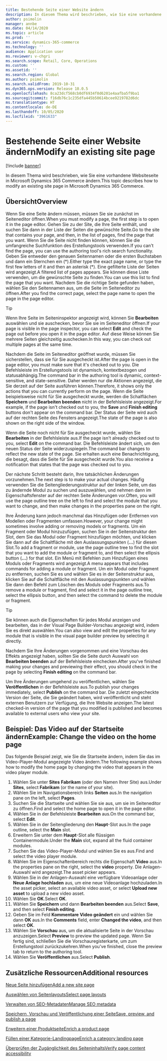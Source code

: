 ```yaml
---
title: Bestehende Seite einer Website ändern
description: In diesem Thema wird beschrieben, wie Sie eine vorhandene Websiteseite in Microsoft Dynamics 365 Commerce ändern.
author: psimolin
manager: annbe
ms.date: 04/14/2020
ms.topic: article
ms.prod: ''
ms.service: dynamics-365-commerce
ms.technology: ''
audience: Application user
ms.reviewer: v-chgri
ms.search.scope: Retail, Core, Operations
ms.custom: ''
ms.assetid: ''
ms.search.region: Global
ms.author: psimolin
ms.search.validFrom: 2019-10-31
ms.dyn365.ops.version: Release 10.0.5
ms.openlocfilehash: 8ca23dcf568cb0df6934f0d6201e4aafba5f9ba1
ms.sourcegitcommit: f16db76c1c235dfa445b50614bcee9219782d6dc
ms.translationtype: HT
ms.contentlocale: de-DE
ms.lasthandoff: 10/05/2020
ms.locfileid: "3961633"
---
```

# <a name="modify-an-existing-site-page"></a><span data-ttu-id="1119e-103">Bestehende Seite einer Website ändern</span><span class="sxs-lookup"><span data-stu-id="1119e-103">Modify an existing site page</span></span>


[!include [banner](includes/banner.md)]

<span data-ttu-id="1119e-104">In diesem Thema wird beschrieben, wie Sie eine vorhandene Websiteseite in Microsoft Dynamics 365 Commerce ändern.</span><span class="sxs-lookup"><span data-stu-id="1119e-104">This topic describes how to modify an existing site page in Microsoft Dynamics 365 Commerce.</span></span>

## <a name="overview"></a><span data-ttu-id="1119e-105">Übersicht</span><span class="sxs-lookup"><span data-stu-id="1119e-105">Overview</span></span>

<span data-ttu-id="1119e-106">Wenn Sie eine Seite ändern müssen, müssen Sie sie zunächst im Seiteneditor öffnen.</span><span class="sxs-lookup"><span data-stu-id="1119e-106">When you must modify a page, the first step is to open it in the page editor.</span></span> <span data-ttu-id="1119e-107">Gehen Sie zu der Site, die Ihre Seite enthält, und suchen Sie dann in der Liste der Seiten die gewünschte Seite.</span><span class="sxs-lookup"><span data-stu-id="1119e-107">Go to the site that contains your page, and then, in the list of pages, find the page that you want.</span></span> <span data-ttu-id="1119e-108">Wenn Sie die Seite nicht finden können, können Sie die umfangreiche Suchfunktion des Erstellungstools verwenden.</span><span class="sxs-lookup"><span data-stu-id="1119e-108">If you can't find the page, you can use the authoring tool's rich search functionality.</span></span> <span data-ttu-id="1119e-109">Geben Sie entweder den genauen Seitennamen oder die ersten Buchstaben und dann ein Sternchen ein (\*).</span><span class="sxs-lookup"><span data-stu-id="1119e-109">Either type the exact page name, or type the first few letters of it and then an asterisk (\*).</span></span> <span data-ttu-id="1119e-110">Eine gefilterte Liste der Seiten wird angezeigt.</span><span class="sxs-lookup"><span data-stu-id="1119e-110">A filtered list of pages appears.</span></span> <span data-ttu-id="1119e-111">Sie können diese Liste verwenden, um die gewünschte Seite zu finden.</span><span class="sxs-lookup"><span data-stu-id="1119e-111">You can use this list to find the page that you want.</span></span> <span data-ttu-id="1119e-112">Nachdem Sie die richtige Seite gefunden haben, wählen Sie den Seitennamen aus, um die Seite im Seiteneditor zu öffnen.</span><span class="sxs-lookup"><span data-stu-id="1119e-112">After you find the correct page, select the page name to open the page in the page editor.</span></span>

> [!TIP]
> <span data-ttu-id="1119e-113">Wenn Ihre Seite im Seiteninspektor angezeigt wird, können Sie **Bearbeiten** auswählen und sie auschecken, bevor Sie sie im Seiteneditor öffnen.</span><span class="sxs-lookup"><span data-stu-id="1119e-113">If your page is visible in the page inspector, you can select **Edit** and check the page out before you open it in the page editor.</span></span> <span data-ttu-id="1119e-114">Auf diese Weise können Sie mehrere Seiten gleichzeitig auschecken.</span><span class="sxs-lookup"><span data-stu-id="1119e-114">In this way, you can check out multiple pages at the same time.</span></span>

<span data-ttu-id="1119e-115">Nachdem die Seite im Seiteneditor geöffnet wurde, müssen Sie sicherstellen, dass sie für Sie ausgecheckt ist.</span><span class="sxs-lookup"><span data-stu-id="1119e-115">After the page is open in the page editor, you must make sure that it's checked out to you.</span></span> <span data-ttu-id="1119e-116">Die Befehlsleiste im Erstellungstools ist dynamisch, kontextbezogen und statusabhängig.</span><span class="sxs-lookup"><span data-stu-id="1119e-116">The command bar in the authoring tool is dynamic, context-sensitive, and state-sensitive.</span></span> <span data-ttu-id="1119e-117">Daher werden nur die Aktionen angezeigt, die Sie derzeit auf der Seite ausführen können.</span><span class="sxs-lookup"><span data-stu-id="1119e-117">Therefore, it shows only the actions that you can currently perform on the page.</span></span> <span data-ttu-id="1119e-118">Wenn die Seite beispielsweise nicht für Sie ausgecheckt wurde, werden die Schalflächen **Speichern** und **Bearbeiten beenden** nicht in der Befehlsleiste angezeigt.</span><span class="sxs-lookup"><span data-stu-id="1119e-118">For example, if the page isn't checked out to you, the **Save** and **Finish editing** buttons don't appear on the command bar.</span></span> <span data-ttu-id="1119e-119">Der Status der Seite wird auch auf der rechten Seite des Fensters angezeigt.</span><span class="sxs-lookup"><span data-stu-id="1119e-119">The state of the page is also shown on the right side of the window.</span></span>

<span data-ttu-id="1119e-120">Wenn die Seite noch nicht für Sie ausgecheckt wurde, wählen Sie **Bearbeiten** in der Befehlsleiste aus.</span><span class="sxs-lookup"><span data-stu-id="1119e-120">If the page isn't already checked out to you, select **Edit** on the command bar.</span></span> <span data-ttu-id="1119e-121">Die Befehlsleiste ändert sich, um den neuen Status der Seite widerzuspiegeln.</span><span class="sxs-lookup"><span data-stu-id="1119e-121">The command bar changes to reflect the new state of the page.</span></span> <span data-ttu-id="1119e-122">Sie erhalten auch eine Benachrichtigung, die besagt, dass die Seite für Sie ausgecheckt wurde.</span><span class="sxs-lookup"><span data-stu-id="1119e-122">You also receive a notification that states that the page was checked out to you.</span></span>

<span data-ttu-id="1119e-123">Der nächste Schritt besteht darin, Ihre tatsächlichen Änderungen vorzunehmen.</span><span class="sxs-lookup"><span data-stu-id="1119e-123">The next step is to make your actual changes.</span></span> <span data-ttu-id="1119e-124">Häufig verwenden Sie die Seitengliederungsstruktur auf der linken Seite, um das zu ändernde Modul zu suchen und auszuwählen, und nehmen dann im Eigenschaftsfenster auf der rechten Seite Änderungen vor.</span><span class="sxs-lookup"><span data-stu-id="1119e-124">Often, you will use the page outline tree on the left to find and select the module that you want to change, and then make changes in the properties pane on the right.</span></span> 

<span data-ttu-id="1119e-125">Ihre Änderung kann jedoch manchmal das Hinzufügen oder Entfernen von Modellen oder Fragmenten umfassen.</span><span class="sxs-lookup"><span data-stu-id="1119e-125">However, your change might sometimes involve adding or removing models or fragments.</span></span> <span data-ttu-id="1119e-126">Um ein Fragment oder Modul hinzuzufügen, suchen Sie in der Seitenstruktur den Slot, dem Sie das Modul oder Fragment hinzufügen möchten, und klicken Sie dann auf die Schaltfläche mit den Auslassungspunkten (**...**) für diesen Slot.</span><span class="sxs-lookup"><span data-stu-id="1119e-126">To add a fragment or module, use the page outline tree to find the slot that you want to add the module or fragment to, and then select the ellipsis button (**...**) for that slot.</span></span> <span data-ttu-id="1119e-127">Ein Menü mit Befehlen zum Hinzufügen eines Moduls oder Fragments wird angezeigt.</span><span class="sxs-lookup"><span data-stu-id="1119e-127">A menu appears that includes commands for adding a module or fragment.</span></span> <span data-ttu-id="1119e-128">Um ein Modul oder Fragment zu entfernen, suchen Sie es und wählen Sie es in der Seitenstruktur aus, klicken Sie auf die Schaltfläche mit den Auslassungspunkten und wählen Sie dann den Befehl zum Löschen des Moduls oder Fragments aus.</span><span class="sxs-lookup"><span data-stu-id="1119e-128">To remove a module or fragment, find and select it in the page outline tree, select the ellipsis button, and then select the command to delete the module or fragment.</span></span>

> [!TIP]
> <span data-ttu-id="1119e-129">Sie können auch die Eigenschaften für jedes Modul anzeigen und bearbeiten, das in der Visual Page Builder-Vorschau angezeigt wird, indem Sie es direkt auswählen.</span><span class="sxs-lookup"><span data-stu-id="1119e-129">You can also view and edit the properties for any module that is visible in the visual page builder preview by selecting it directly.</span></span>

<span data-ttu-id="1119e-130">Nachdem Sie Ihre Änderungen vorgenommen und eine Vorschau des Effekts angezeigt haben, sollten Sie die Seite durch Auswahl von **Bearbeiten beenden** auf der Befehlsleiste einchecken.</span><span class="sxs-lookup"><span data-stu-id="1119e-130">After you've finished making your changes and previewing their effect, you should check in the page by selecting **Finish editing** on the command bar.</span></span> 

<span data-ttu-id="1119e-131">Um Ihre Änderungen umgehend zu veröffentlichen, wählen Sie **Veröffentlichen** in der Befehlsleiste aus.</span><span class="sxs-lookup"><span data-stu-id="1119e-131">To publish your changes immediately, select **Publish** on the command bar.</span></span> <span data-ttu-id="1119e-132">Die zuletzt eingecheckte Version der Seite, die Sie geändert haben, wird veröffentlicht und steht externen Benutzern zur Verfügung, die Ihre Website anzeigen.</span><span class="sxs-lookup"><span data-stu-id="1119e-132">The latest checked-in version of the page that you modified is published and becomes available to external users who view your site.</span></span> 

## <a name="example-change-the-video-on-the-home-page"></a><span data-ttu-id="1119e-133">Beispiel: Das Video auf der Startseite ändern</span><span class="sxs-lookup"><span data-stu-id="1119e-133">Example: Change the video on the home page</span></span>

<span data-ttu-id="1119e-134">Das folgende Beispiel zeigt, wie Sie die Startseite ändern, indem Sie das im Video-Player-Modul angezeigte Video ändern.</span><span class="sxs-lookup"><span data-stu-id="1119e-134">The following example shows how to modify the home page by changing the video that appears in the video player module.</span></span>

1. <span data-ttu-id="1119e-135">Wählen Sie unter **Sites** **Fabrikam** (oder den Namen Ihrer Site) aus.</span><span class="sxs-lookup"><span data-stu-id="1119e-135">Under **Sites**, select **Fabrikam** (or the name of your site).</span></span>
1. <span data-ttu-id="1119e-136">Wählen Sie im Navigationsbereich links **Seiten** aus.</span><span class="sxs-lookup"><span data-stu-id="1119e-136">In the navigation pane on the left, select **Pages**.</span></span>
1. <span data-ttu-id="1119e-137">Suchen Sie die Startseite und wählen Sie sie aus, um sie im Seiteneditor zu öffnen.</span><span class="sxs-lookup"><span data-stu-id="1119e-137">Find and select the home page to open it in the page editor.</span></span>
1. <span data-ttu-id="1119e-138">Wählen Sie in der Befehlsleiste **Bearbeiten** aus.</span><span class="sxs-lookup"><span data-stu-id="1119e-138">On the command bar, select **Edit**.</span></span>
1. <span data-ttu-id="1119e-139">Wählen Sie in der Seitengliederung den **Haupt**-Slot aus.</span><span class="sxs-lookup"><span data-stu-id="1119e-139">In the page outline, select the **Main** slot.</span></span>
1. <span data-ttu-id="1119e-140">Erweitern Sie unter dem **Haupt**-Slot alle flüssigen Containermodule.</span><span class="sxs-lookup"><span data-stu-id="1119e-140">Under the **Main** slot, expand all the fluid container modules.</span></span>
1. <span data-ttu-id="1119e-141">Suchen Sie das Video-Player-Modul und wählen Sie es aus.</span><span class="sxs-lookup"><span data-stu-id="1119e-141">Find and select the video player module.</span></span>
1. <span data-ttu-id="1119e-142">Wählen Sie im Eigenschaftenbereich rechts die Eigenschaft **Video** aus.</span><span class="sxs-lookup"><span data-stu-id="1119e-142">In the properties pane on the right, select the **video** property.</span></span> <span data-ttu-id="1119e-143">Die Anlagen-Auswahl wird angezeigt.</span><span class="sxs-lookup"><span data-stu-id="1119e-143">The asset picker appears.</span></span>
1. <span data-ttu-id="1119e-144">Wählen Sie in der Anlagen-Auswahl eine verfügbare Videoanlage oder **Neue Anlage hochladen** aus, um eine neue Videoanlage hochzuladen.</span><span class="sxs-lookup"><span data-stu-id="1119e-144">In the asset picker, select an available video asset, or select **Upload new asset** to upload a new video asset.</span></span>
1. <span data-ttu-id="1119e-145">Wählen Sie **OK**.</span><span class="sxs-lookup"><span data-stu-id="1119e-145">Select **OK**.</span></span>
1. <span data-ttu-id="1119e-146">Wählen Sie **Speichern** und dann **Bearbeiten beenden** aus.</span><span class="sxs-lookup"><span data-stu-id="1119e-146">Select **Save**, and then select **Finish editing**.</span></span>
1. <span data-ttu-id="1119e-147">Geben Sie im Feld **Kommentare** **Video geändert** ein und wählen Sie dann **OK** aus.</span><span class="sxs-lookup"><span data-stu-id="1119e-147">In the **Comments** field, enter **Changed the video**, and then select **OK**.</span></span>
1. <span data-ttu-id="1119e-148">Wählen Sie **Vorschau** aus, um die aktualisierte Seite in der Vorschau anzuzeigen.</span><span class="sxs-lookup"><span data-stu-id="1119e-148">Select **Preview** to preview the updated page.</span></span> <span data-ttu-id="1119e-149">Wenn Sie fertig sind, schließen Sie die Vorschauregisterkarte, um zum Erstellungstool zurückzukehren.</span><span class="sxs-lookup"><span data-stu-id="1119e-149">When you've finished, close the preview tab to return to the authoring tool.</span></span>
1. <span data-ttu-id="1119e-150">Wählen Sie **Veröffentlichen** aus.</span><span class="sxs-lookup"><span data-stu-id="1119e-150">Select **Publish**.</span></span>

## <a name="additional-resources"></a><span data-ttu-id="1119e-151">Zusätzliche Ressourcen</span><span class="sxs-lookup"><span data-stu-id="1119e-151">Additional resources</span></span>

[<span data-ttu-id="1119e-152">Neue Seite hinzufügen</span><span class="sxs-lookup"><span data-stu-id="1119e-152">Add a new site page</span></span>](add-new-page.md)

[<span data-ttu-id="1119e-153">Auswählen von Seitenlayouts</span><span class="sxs-lookup"><span data-stu-id="1119e-153">Select page layouts</span></span>](select-page-layouts.md)

[<span data-ttu-id="1119e-154">Verwalten von SEO-Metadaten</span><span class="sxs-lookup"><span data-stu-id="1119e-154">Manage SEO metadata</span></span>](manage-seo-metadata.md)

[<span data-ttu-id="1119e-155">Speichern, Vorschau und Veröffentlichung einer Seite</span><span class="sxs-lookup"><span data-stu-id="1119e-155">Save, preview, and publish a page</span></span>](save-preview-publish-page.md)

[<span data-ttu-id="1119e-156">Erweitern einer Produktseite</span><span class="sxs-lookup"><span data-stu-id="1119e-156">Enrich a product page</span></span>](enrich-product-page.md)

[<span data-ttu-id="1119e-157">Füllen einer Kategorie-Landingpage</span><span class="sxs-lookup"><span data-stu-id="1119e-157">Enrich a category landing page</span></span>](enrich-category-page.md)

[<span data-ttu-id="1119e-158">Überprüfen der Zugänglichkeit des Seiteninhalts</span><span class="sxs-lookup"><span data-stu-id="1119e-158">Verify page content accessibility</span></span>](verify-accessibility.md)
